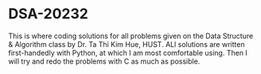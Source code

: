 # DSA-20232
This is where coding solutions for all problems given on the Data Structure & Algorithm class by Dr. Ta Thi Kim Hue, HUST.
ALl solutions are written first-handedly with Python, at which I am most comfortable using. Then I will try and redo the problems with C as much as possible.
